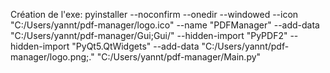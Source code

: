 Création de l'exe:
pyinstaller --noconfirm --onedir --windowed --icon "C:/Users/yannt/pdf-manager/logo.ico" --name "PDFManager" --add-data "C:/Users/yannt/pdf-manager/Gui;Gui/" --hidden-import "PyPDF2" --hidden-import "PyQt5.QtWidgets" --add-data "C:/Users/yannt/pdf-manager/logo.png;."  "C:/Users/yannt/pdf-manager/Main.py"
